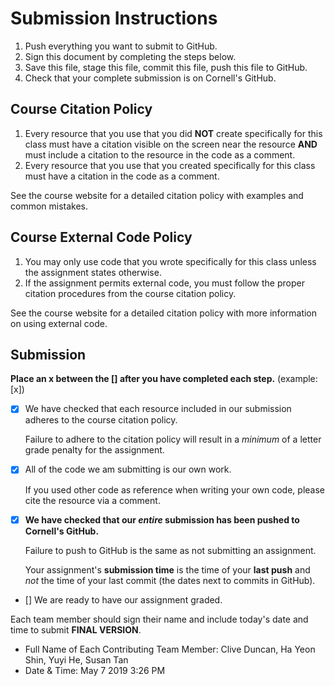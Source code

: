 # Submission Instructions

1. Push everything you want to submit to GitHub.
2. Sign this document by completing the steps below.
3. Save this file, stage this file, commit this file, push this file to GitHub.
4. Check that your complete submission is on Cornell's GitHub.

## Course Citation Policy

1. Every resource that you use that you did **NOT** create specifically for this class must have a citation visible on the screen near the resource **AND** must include a citation to the resource in the code as a comment.
2. Every resource that you use that you created specifically for this class must have a citation in the code as a comment.

See the course website for a detailed citation policy with examples and common mistakes.

## Course External Code Policy

1. You may only use code that you wrote specifically for this class unless the assignment states otherwise.
2. If the assignment permits external code, you must follow the proper citation procedures from the course citation policy.

See the course website for a detailed citation policy with more information on using external code.

## Submission

**Place an x between the [] after you have completed each step.** (example: [x])

- [x] We have checked that each resource included in our submission adheres to the course citation policy.

    Failure to adhere to the citation policy will result in a _minimum_ of a letter grade penalty for the assignment.

- [x] All of the code we am submitting is our own work.

    If you used other code as reference when writing your own code, please cite the resource via a comment.

- [x] **We have checked that our _entire_ submission has been pushed to Cornell's GitHub.**

    Failure to push to GitHub is the same as not submitting an assignment.

    Your assignment's **submission time** is the time of your **last push** and _not_ the time of your last commit (the dates next to commits in GitHub).

- [] We are ready to have our assignment graded.

Each team member should sign their name and include today's date and time to submit **FINAL VERSION**.

- Full Name of Each Contributing Team Member: Clive Duncan, Ha Yeon Shin, Yuyi He, Susan Tan
- Date & Time: May 7 2019 3:26 PM
